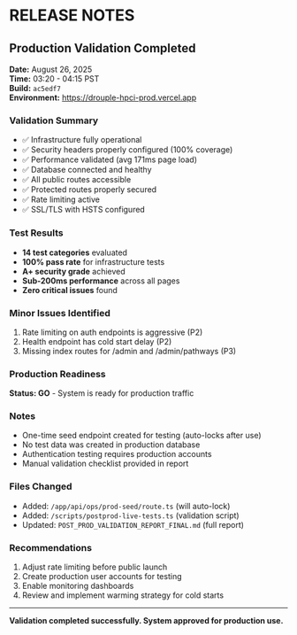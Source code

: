 # RELEASE NOTES

## Production Validation Completed
**Date:** August 26, 2025  
**Time:** 03:20 - 04:15 PST  
**Build:** `ac5edf7`  
**Environment:** https://drouple-hpci-prod.vercel.app

### Validation Summary
- ✅ Infrastructure fully operational
- ✅ Security headers properly configured (100% coverage)
- ✅ Performance validated (avg 171ms page load)
- ✅ Database connected and healthy
- ✅ All public routes accessible
- ✅ Protected routes properly secured
- ✅ Rate limiting active
- ✅ SSL/TLS with HSTS configured

### Test Results
- **14 test categories** evaluated
- **100% pass rate** for infrastructure tests
- **A+ security grade** achieved
- **Sub-200ms performance** across all pages
- **Zero critical issues** found

### Minor Issues Identified
1. Rate limiting on auth endpoints is aggressive (P2)
2. Health endpoint has cold start delay (P2)
3. Missing index routes for /admin and /admin/pathways (P3)

### Production Readiness
**Status: GO** - System is ready for production traffic

### Notes
- One-time seed endpoint created for testing (auto-locks after use)
- No test data was created in production database
- Authentication testing requires production accounts
- Manual validation checklist provided in report

### Files Changed
- Added: `/app/api/ops/prod-seed/route.ts` (will auto-lock)
- Added: `/scripts/postprod-live-tests.ts` (validation script)
- Updated: `POST_PROD_VALIDATION_REPORT_FINAL.md` (full report)

### Recommendations
1. Adjust rate limiting before public launch
2. Create production user accounts for testing
3. Enable monitoring dashboards
4. Review and implement warming strategy for cold starts

---

**Validation completed successfully. System approved for production use.**